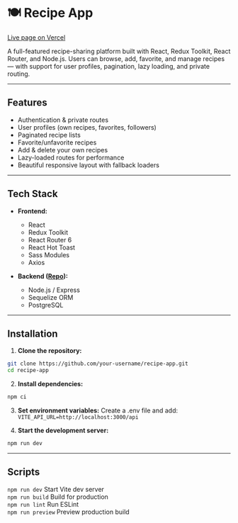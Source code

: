 # 🍽️ Recipe App

[Live page on Vercel](https://flavorly-client.vercel.app/)

A full-featured recipe-sharing platform built with React, Redux Toolkit, React Router, and Node.js. Users can browse, add, favorite, and manage recipes — with support for user profiles, pagination, lazy loading, and private routing.

---

## Features

- Authentication & private routes
- User profiles (own recipes, favorites, followers)
- Paginated recipe lists
- Favorite/unfavorite recipes
- Add & delete your own recipes
- Lazy-loaded routes for performance
- Beautiful responsive layout with fallback loaders

---

## Tech Stack

- **Frontend:**
  - React
  - Redux Toolkit
  - React Router 6
  - React Hot Toast
  - Sass Modules
  - Axios

- **Backend ([Repo](https://github.com/DelrikCh/flavorly-api)):**
  - Node.js / Express
  - Sequelize ORM
  - PostgreSQL

---

## Installation

1. **Clone the repository:**

```bash
git clone https://github.com/your-username/recipe-app.git
cd recipe-app
```

2. **Install dependencies:**
```bash
npm ci
```

3. **Set environment variables:**
Create a .env file and add:
```VITE_API_URL=http://localhost:3000/api```

4. **Start the development server:**
```bash
npm run dev
```
---

## Scripts
```npm run dev```	Start Vite dev server   
```npm run build```	Build for production   
```npm run lint```	Run ESLint   
```npm run preview```	Preview production build   
